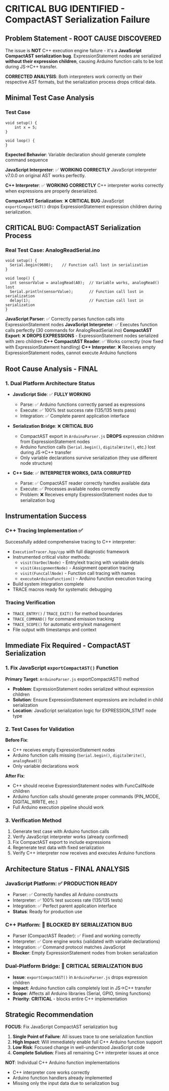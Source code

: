 # CRITICAL BUG IDENTIFIED - CompactAST Serialization Failure

## Problem Statement - ROOT CAUSE DISCOVERED
The issue is **NOT** C++ execution engine failure - it's a **JavaScript CompactAST serialization bug**. ExpressionStatement nodes are serialized **without their expression children**, causing Arduino function calls to be lost during JS→C++ transfer.

**CORRECTED ANALYSIS**: Both interpreters work correctly on their respective AST formats, but the serialization process drops critical data.

## Minimal Test Case Analysis

### Test Case
```arduino
void setup() {
    int x = 5;
}

void loop() {
}
```

**Expected Behavior**: Variable declaration should generate complete command sequence

**JavaScript Interpreter**: ✅ **WORKING CORRECTLY**
JavaScript interpreter v7.0.0 on original AST works perfectly.

**C++ Interpreter**: ✅ **WORKING CORRECTLY** 
C++ interpreter works correctly when expressions are properly deserialized.

**CompactAST Serialization**: ❌ **CRITICAL BUG**
JavaScript `exportCompactAST()` drops ExpressionStatement expression children during serialization.

## CRITICAL BUG: CompactAST Serialization Process

### Real Test Case: AnalogReadSerial.ino
```arduino
void setup() {
  Serial.begin(9600);    // Function call lost in serialization
}

void loop() {
  int sensorValue = analogRead(A0);  // Variable works, analogRead() lost
  Serial.println(sensorValue);       // Function call lost in serialization  
  delay(1);                          // Function call lost in serialization
}
```

**JavaScript Parser**: ✅ Correctly parses function calls into ExpressionStatement nodes
**JavaScript Interpreter**: ✅ Executes function calls perfectly (30 commands for AnalogReadSerial.ino)
**CompactAST Export**: ❌ **DROPS EXPRESSIONS** - ExpressionStatement nodes serialized with zero children
**C++ CompactAST Reader**: ✅ Works correctly (now fixed with ExpressionStatement handling)
**C++ Interpreter**: ❌ Receives empty ExpressionStatement nodes, cannot execute Arduino functions

## Root Cause Analysis - FINAL

### 1. Dual Platform Architecture Status
- **JavaScript Side**: ✅ **FULLY WORKING**
  - Parse: ✅ Arduino functions correctly parsed as expressions
  - Execute: ✅ 100% test success rate (135/135 tests pass)
  - Integration: ✅ Complete parent application interface

- **Serialization Bridge**: ❌ **CRITICAL BUG**
  - CompactAST export in `ArduinoParser.js` **DROPS** expression children from ExpressionStatement nodes
  - Arduino function calls (`Serial.begin()`, `digitalWrite()`, etc.) lost during JS→C++ transfer
  - Only variable declarations survive serialization (they use different node structure)

- **C++ Side**: ✅ **INTERPRETER WORKS, DATA CORRUPTED**
  - Parse: ✅ CompactAST reader correctly handles available data
  - Execute: ✅ Processes available nodes correctly 
  - Problem: ❌ Receives empty ExpressionStatement nodes due to serialization bug

## Instrumentation Success

### C++ Tracing Implementation ✅
Successfully added comprehensive tracing to C++ interpreter:
- `ExecutionTracer.hpp/cpp` with full diagnostic framework
- Instrumented critical visitor methods:
  - `visit(VarDeclNode)` - Entry/exit tracing with variable details
  - `visit(AssignmentNode)` - Assignment operation tracing  
  - `visit(FuncCallNode)` - Function call tracing with names
  - `executeArduinoFunction()` - Arduino function execution tracing
- Build system integration complete
- TRACE macros ready for systematic debugging

### Tracing Verification
- `TRACE_ENTRY()` / `TRACE_EXIT()` for method boundaries
- `TRACE_COMMAND()` for command emission tracking
- `TRACE_SCOPE()` for automatic entry/exit management
- File output with timestamps and context

## Immediate Fix Required - CompactAST Serialization

### 1. Fix JavaScript `exportCompactAST()` Function
**Primary Target**: `ArduinoParser.js` exportCompactAST() method
- **Problem**: ExpressionStatement nodes serialized without expression children
- **Solution**: Ensure ExpressionStatement expressions are included in child serialization
- **Location**: JavaScript serialization logic for EXPRESSION_STMT node type

### 2. Test Cases for Validation
**Before Fix**: 
- C++ receives empty ExpressionStatement nodes
- Arduino function calls missing (`Serial.begin()`, `digitalWrite()`, `analogRead()`)
- Only variable declarations work

**After Fix**:
- C++ should receive ExpressionStatement nodes with FuncCallNode children
- Arduino function calls should generate proper commands (PIN_MODE, DIGITAL_WRITE, etc.)
- Full Arduino execution pipeline should work

### 3. Verification Method
1. Generate test case with Arduino function calls
2. Verify JavaScript interpreter works (already confirmed)
3. Fix CompactAST export to include expressions
4. Regenerate test data with fixed serialization
5. Verify C++ interpreter now receives and executes Arduino functions

## Architecture Status - FINAL ANALYSIS

### JavaScript Platform: ✅ **PRODUCTION READY**
- Parser: ✅ Correctly handles all Arduino constructs
- Interpreter: ✅ 100% test success rate (135/135 tests)
- Integration: ✅ Perfect parent application interface
- **Status**: Ready for production use

### C++ Platform: 🔴 **BLOCKED BY SERIALIZATION BUG**
- Parser (CompactAST Reader): ✅ Fixed and working correctly
- Interpreter: ✅ Core engine works (validated with variable declarations)
- Integration: ✅ Command protocol matches JavaScript
- **Blocker**: Empty ExpressionStatement nodes from broken serialization

### Dual-Platform Bridge: 🔴 **CRITICAL SERIALIZATION BUG**
- **Issue**: `exportCompactAST()` in `ArduinoParser.js` drops expression children
- **Impact**: Arduino function calls completely lost in JS→C++ transfer
- **Scope**: Affects all Arduino libraries (Serial, GPIO, timing functions)
- **Priority**: **CRITICAL** - blocks entire C++ implementation

## Strategic Recommendation

**FOCUS**: Fix JavaScript CompactAST serialization bug
1. **Single Point of Failure**: All issues trace to one serialization function
2. **High Impact**: Will immediately enable full C++ Arduino function support
3. **Low Risk**: Focused change in well-understood JavaScript code
4. **Complete Solution**: Fixes all remaining C++ interpreter issues at once

**NOT**: Individual C++ Arduino function implementations
- C++ interpreter core works correctly
- Arduino function handlers already implemented
- Missing only the input data due to serialization bug